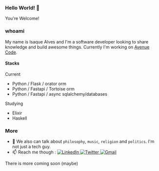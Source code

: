### Hello World! 👋

You're Welcome!

### whoami
My name is Isaque Alves and I'm a software developer looking to share knowledge and build awesome things. 
Currently I'm working on <a href="https://www.avenuecode.com/careers/open-positions" title="Come on! Click and see some. open positions" target="_blank">Avenue Code</a>.

#### Stacks

Current 
 - Python / Flask / orator orm
 - Python / Fastapi / Tortoise orm
 - Python / Fastapi / async sqlalchemy/databases

Studying
 - Elixir
 - Haskell


### More

- 💬 We also can talk about `philosophy`, `music`, `religion` and `politics`. I'm not just a tech guy.
- 📫 Reach me though : 
    <a href="https://www.linkedin.com/in/isaquealves/" target="_blank">
        <img src="https://img.shields.io/badge/LinkedIn-%230077B5.svg?&style=flat-square&logo=linkedin&logoColor=white&color=071A2C" alt="LinkedIn">
    </a>
    <a href="https://twitter.com/isaquealves/" target="_blank">
      <img src="https://img.shields.io/badge/Twitter-%231877F2.svg?&style=flat-square&logo=twitter&logoColor=white&color=071A2C" alt="Twitter">
    </a>
     <a href="mailto:isaque.alves@gmail.com" mailto="isaque.alves@gmail.com" target="_blank">
      <img src="https://img.shields.io/badge/Gmail-%231877F2.svg?&style=flat-square&logo=gmail&logoColor=white&color=071A2C" alt="Gmail">
    </a>

There is more coming soon (maybe)
